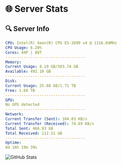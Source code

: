 # 🌐 Server Stats
## 🔍 Server Info
```yaml
CPU: Intel(R) Xeon(R) CPU E5-2699 v4 @ 1316.84MHz
CPU Usage: 6.20%
Cores: 44P | 88T
-----------------------------------
Memory:
Current Usage: 8.19 GB/503.74 GB
Available: 492.10 GB
-----------------------------------
Disk:
Current Usage: 25.68 GB/1.71 TB
Free: 1.60 TB
-----------------------------------
GPU:
No GPU detected
-----------------------------------
Network:
Current Transfer (Sent): 104.03 KB/s
Current Transfer (Received): 74.69 KB/s
Total Sent: 466.93 GB
Total Received: 112.51 GB
-----------------------------------
Uptime:
8d 16h 19m 39s
```
![GitHub Stats](https://img.shields.io/badge/Updated-2025-04-28_09:28:27-blue)